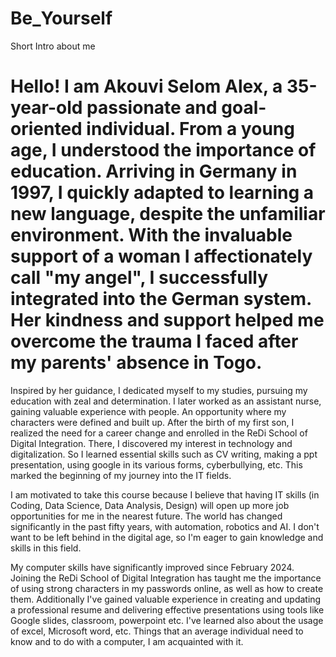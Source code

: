 # Be_Yourself
Short Intro about me
# Hello! I am Akouvi Selom Alex, a 35-year-old passionate and goal-oriented individual. From a young age, I understood the importance of education. Arriving in Germany in 1997, I quickly adapted to learning a new language, despite the unfamiliar environment. With the invaluable support of a woman I affectionately call "my angel", I successfully integrated into the German system. Her kindness and support helped me overcome the trauma I faced after my parents' absence in Togo.
Inspired by her guidance, I dedicated myself to my studies, pursuing my education with zeal and determination. I later worked as an assistant nurse, gaining valuable experience with people. An opportunity where my characters were defined and built up.
After the birth of my first son, I realized the need for a career change and enrolled in the ReDi School of Digital Integration. There, I discovered my interest in technology and digitalization. So I learned essential skills such as CV writing, making a ppt presentation, using google in its various forms, cyberbullying, etc. This marked the beginning of my journey into the IT fields.

I am motivated to take this course because I believe that having IT skills (in Coding, Data Science, Data Analysis, Design) will open up more job opportunities for me in the nearest future. The world has changed significantly in the past fifty years, with automation, robotics and AI. I don't want to be left behind in the digital age, so I'm eager to gain knowledge and skills in this field.

My computer skills have significantly improved since February 2024. Joining the ReDi School of Digital Integration has taught me the importance of using strong characters in my passwords online, as well as how to create them. Additionally I've gained valuable experience in creating and updating a professional resume and delivering effective presentations using tools like Google slides, classroom, powerpoint etc. I've learned also about the usage of excel, Microsoft word, etc. Things that an average individual need to know and to do with a computer, I am acquainted with it.
